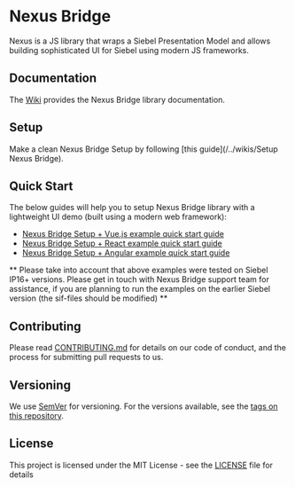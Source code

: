 # Nexus Bridge
Nexus is a JS library that wraps a Siebel Presentation Model and allows building sophisticated UI for Siebel using modern JS frameworks.

## Documentation
The [Wiki](/../../wiki) provides the Nexus Bridge library documentation.

## Setup
Make a clean Nexus Bridge Setup by following [this guide](/../wikis/Setup Nexus Bridge).

## Quick Start
The below guides will help you to setup Nexus Bridge library with a lightweight UI demo (built using a modern web framework):
- [Nexus Bridge Setup + Vue.js example quick start guide](https://cbox.ideaportriga.lv/oleg.koleskin/n19helper/blob/master/examples/VUE.JS%20Examples/Demo%20Example/readme.md)
- [Nexus Bridge Setup + React example quick start guide](https://cbox.ideaportriga.lv/oleg.koleskin/n19helper/blob/master/examples/REACT%20Examples/Demo%20Example/readme.md)
- [Nexus Bridge Setup + Angular example quick start guide](https://cbox.ideaportriga.lv/oleg.koleskin/n19helper/blob/master/examples/ANGULAR%20Examples/SR%20Form%20Applet/README.md)

** Please take into account that above examples were tested on Siebel IP16+ versions. Please get in touch with Nexus Bridge support team for assistance, if you are planning to run the examples on the earlier Siebel version (the sif-files should be modified) **

## Contributing
Please read [CONTRIBUTING.md](CONTRIBUTING.md) for details on our code of conduct, and the process for submitting pull requests to us.

## Versioning
We use [SemVer](http://semver.org/) for versioning. For the versions available, see the [tags on this repository](/../tags). 

## License
This project is licensed under the MIT License - see the [LICENSE](LICENSE) file for details

